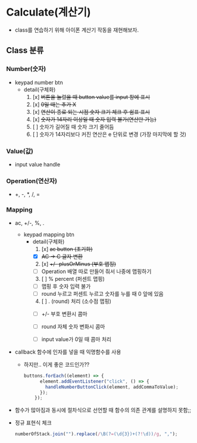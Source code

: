 # Calculate(계산기)
  - class를 연습하기 위해 아이폰 계산기 작동을 재현해보자.

## Class 분류
### Number(숫자)
  - keypad number btn
    - detail(구체화)
      1. [x] ~~버튼을 눌렀을 때 button value를 input 창에 표시~~
      2. [x] ~~0일 때는 추가 X~~
      3. [x] ~~연산이 종료 되는 시점 숫자 크기 체크 후 쉼표 표시~~
      4. [x] ~~숫자가 14자리 이상일 때 숫자 입력 불가(연산만 가능)~~
      5. [ ] 숫자가 길어질 때 숫자 크기 줄어듬
      6. [ ] 숫자가 14자리보다 커진 연산은 e 단위로 변경 (가장 마지막에 할 것)
### Value(값)
  - input value handle
### Operation(연산자)
  - +, -, *, /, =
### Mapping
  - ac, +/-, %, .
    - keypad mapping btn
      - detail(구체화)
        1. [x] ~~ac button (초기화)~~
          - [x] ~~AC -> C 글자 변환~~
        2. [x] ~~+/- plusOrMinus (부호 맵핑)~~
          - [ ] Operation 배열 따로 만들어 줘서 나중에 맵핑하기
        3. [ ] % percent (퍼센트 맵핑)
          - [ ] 맵핑 후 숫자 입력 불가
          - [ ] round 누르고 퍼센트 누르고 숫자를 누를 때 0 앞에 있음
        4. [ ] . (round) 처리 (소수점 맵핑)
          - [ ] +/- 부호 변환시 콤마
          - [ ] round 자체 숫자 변화시 콤마
          - [ ] input value가 0일 때 콤마 처리


- callback 함수에 인자를 넣을 때 익명함수를 사용
  - 하지만.. 이게 좋은 코드인가??
    ```javascript
    buttons.forEach((element) => {
          element.addEventListener("click", () => {
            handleNumberButtonClick(element, addCommaToValue);
          });
        });
    ```

- 함수가 많아짐과 동시에 절차식으로 선언할 때 함수의 의존 관계를 설명하지 못함;;

- 정규 표현식 체크
  ```javascript
  numberOfStack.join("").replace(/\B(?=(\d{3})+(?!\d))/g, ",");
  ```